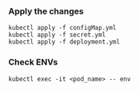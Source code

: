 ### Apply the changes
```
kubectl apply -f configMap.yml
kubectl apply -f secret.yml
kubectl apply -f deployment.yml
```
### Check ENVs
```
kubectl exec -it <pod_name> -- env
```
